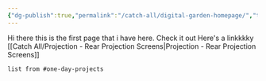 ```yaml
---
{"dg-publish":true,"permalink":"/catch-all/digital-garden-homepage/","tags":["gardenEntry"],"updated":"2023-11-28T23:03:56.393-07:00"}
---
```



Hi there this is the first page that i have here. 
Check it out 
Here's a linkkkky
[[Catch All/Projection - Rear Projection Screens\|Projection - Rear Projection Screens]]

``` dataview 
list from #one-day-projects
